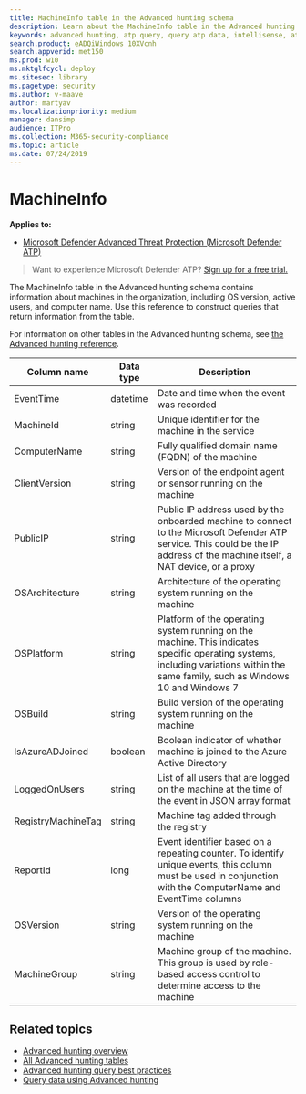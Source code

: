 ```yaml
---
title: MachineInfo table in the Advanced hunting schema
description: Learn about the MachineInfo table in the Advanced hunting schema, such as column names, data types, and descriptions
keywords: advanced hunting, atp query, query atp data, intellisense, atp telemetry, events, events telemetry, azure log analytics, column name, data type, description, machineinfo
search.product: eADQiWindows 10XVcnh
search.appverid: met150
ms.prod: w10
ms.mktglfcycl: deploy
ms.sitesec: library
ms.pagetype: security
ms.author: v-maave
author: martyav
ms.localizationpriority: medium
manager: dansimp
audience: ITPro
ms.collection: M365-security-compliance 
ms.topic: article
ms.date: 07/24/2019
---
```


# MachineInfo

**Applies to:**

- [Microsoft Defender Advanced Threat Protection (Microsoft Defender ATP)](https://go.microsoft.com/fwlink/p/?linkid=2069559)

>Want to experience Microsoft Defender ATP? [Sign up for a free trial.](https://www.microsoft.com/microsoft-365/windows/microsoft-defender-atp?ocid=docs-wdatp-advancedhuntingref-abovefoldlink)

The MachineInfo table in the Advanced hunting schema contains information about machines in the organization, including OS version, active users, and computer name. Use this reference to construct queries that return information from the table.

For information on other tables in the Advanced hunting schema, see [the Advanced hunting reference](advanced-hunting-reference.md).

| Column name | Data type | Description |
|-------------|-----------|-------------|
| EventTime | datetime | Date and time when the event was recorded |
| MachineId | string | Unique identifier for the machine in the service |
| ComputerName | string | Fully qualified domain name (FQDN) of the machine |
| ClientVersion | string | Version of the endpoint agent or sensor running on the machine |
| PublicIP | string | Public IP address used by the onboarded machine to connect to the Microsoft Defender ATP service. This could be the IP address of the machine itself, a NAT device, or a proxy |
| OSArchitecture | string | Architecture of the operating system running on the machine |
| OSPlatform | string | Platform of the operating system running on the machine. This indicates specific operating systems, including variations within the same family, such as Windows 10 and Windows 7 |
| OSBuild | string | Build version of the operating system running on the machine |
| IsAzureADJoined | boolean | Boolean indicator of whether machine is joined to the Azure Active Directory |
| LoggedOnUsers | string | List of all users that are logged on the machine at the time of the event in JSON array format |
| RegistryMachineTag | string | Machine tag added through the registry |
| ReportId | long | Event identifier based on a repeating counter. To identify unique events, this column must be used in conjunction with the ComputerName and EventTime columns |
| OSVersion | string | Version of the operating system running on the machine |
| MachineGroup | string | Machine group of the machine. This group is used by role-based access control to determine access to the machine |

## Related topics

- [Advanced hunting overview](overview-hunting.md)
- [All Advanced hunting tables](advanced-hunting-reference.md)
- [Advanced hunting query best practices](advanced-hunting-best-practices.md)
- [Query data using Advanced hunting](advanced-hunting.md)

